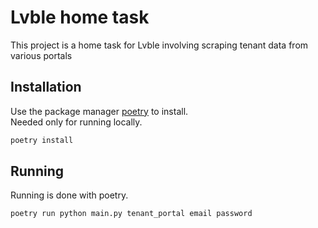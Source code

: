 # Lvble home task

This project is a home task for Lvble involving scraping tenant data from various portals

## Installation

Use the package manager [poetry](https://python-poetry.org/docs/) to install. \
Needed only for running locally.

```bash 
poetry install
```

## Running

Running is done with poetry.
```bash 
poetry run python main.py tenant_portal email password
```
